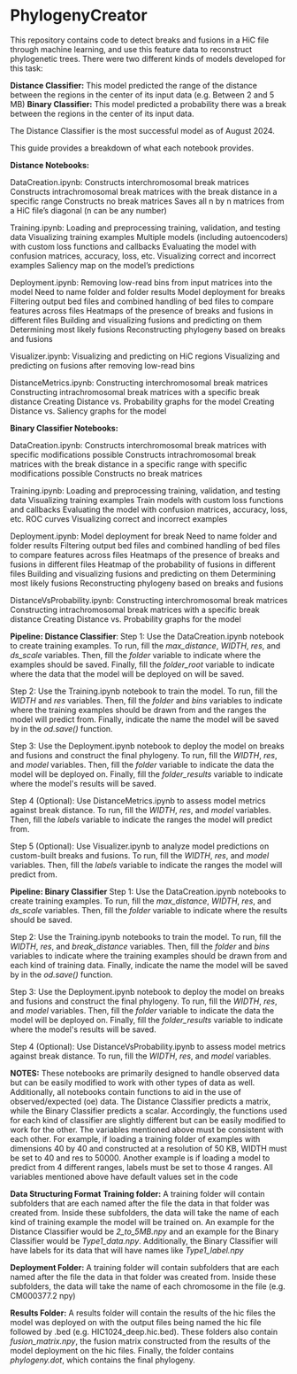 # PhylogenyCreator

This repository contains code to detect breaks and fusions in a HiC file through machine learning, and use this feature data to reconstruct phylogenetic trees. There were two different kinds of models developed for this task:

**Distance Classifier:** This model predicted the range of the distance between the regions in the center of its input data (e.g. Between 2 and 5 MB)
**Binary Classifier:** This model predicted a probability there was a break between the regions in the center of its input data.

The Distance Classifier is the most successful model as of August 2024.

This guide provides a breakdown of what each notebook provides. 

**Distance Notebooks:**

DataCreation.ipynb:
Constructs interchromosomal break matrices
Constructs intrachromosomal break matrices with the break distance in a specific range
Constructs no break matrices
Saves all n by n matrices from a HiC file’s diagonal (n can be any number)

Training.ipynb:
Loading and preprocessing training, validation, and testing data
Visualizing training examples
Multiple models (including autoencoders) with custom loss functions and callbacks
Evaluating the model with confusion matrices, accuracy, loss, etc.
Visualizing correct and incorrect examples
Saliency map on the model’s predictions

Deployment.ipynb:
Removing low-read bins from input matrices into the model
Need to name folder and folder results
Model deployment for breaks
Filtering output bed files and combined handling of bed files to compare features across files
Heatmaps of the presence of breaks and fusions in different files
Building and visualizing fusions and predicting on them
Determining most likely fusions
Reconstructing phylogeny based on breaks and fusions

Visualizer.ipynb:
Visualizing and predicting on HiC regions
Visualizing and predicting on fusions after removing low-read bins

DistanceMetrics.ipynb:
Constructing interchromosomal break matrices
Constructing intrachromosomal break matrices with a specific break distance
Creating Distance vs. Probability graphs for the model
Creating Distance vs. Saliency graphs for the model

**Binary Classifier Notebooks:**

DataCreation.ipynb: 
Constructs interchromosomal break matrices with specific modifications possible
Constructs intrachromosomal break matrices with the break distance in a specific range with specific modifications possible
Constructs no break matrices

Training.ipynb: 
Loading and preprocessing training, validation, and testing data
Visualizing training examples
Train models with custom loss functions and callbacks
Evaluating the model with confusion matrices, accuracy, loss, etc.
ROC curves
Visualizing correct and incorrect examples

Deployment.ipynb:
Model deployment for break
Need to name folder and folder results
Filtering output bed files and combined handling of bed files to compare features across files
Heatmaps of the presence of breaks and fusions in different files
Heatmap of the probability of fusions in different files
Building and visualizing fusions and predicting on them
Determining most likely fusions
Reconstructing phylogeny based on breaks and fusions

DistanceVsProbability.ipynb:
Constructing interchromosomal break matrices
Constructing intrachromosomal break matrices with a specific break distance
Creating Distance vs. Probability graphs for the model

**Pipeline: Distance Classifier**:
Step 1: Use the DataCreation.ipynb notebook to create training examples. To run, fill the _max_distance_, _WIDTH_, _res_, and _ds_scale_ variables. Then, fill the _folder_ variable to indicate where the examples should be saved. Finally, fill the _folder_root_ variable to indicate where the data that the model will be deployed on will be saved.

Step 2: Use the Training.ipynb notebook to train the model. To run, fill the _WIDTH_ and _res_ variables. Then, fill the _folder_ and _bins_ variables to indicate where the training examples should be drawn from and the ranges the model will predict from. Finally, indicate the name the model will be saved by in the _od.save()_ function. 

Step 3: Use the Deployment.ipynb notebook to deploy the model on breaks and fusions and construct the final phylogeny. To run, fill the  _WIDTH_, _res_, and _model_ variables. Then, fill the _folder_ variable to indicate the data the model will be deployed on. Finally, fill the _folder_results_ variable to indicate where the model's results will be saved.

Step 4 (Optional): Use DistanceMetrics.ipynb to assess model metrics against break distance. To run, fill the  _WIDTH_, _res_, and _model_ variables. Then, fill the _labels_ variable to indicate the ranges the model will predict from.

Step 5 (Optional): Use Visualizer.ipynb to analyze model predictions on custom-built breaks and fusions. To run, fill the  _WIDTH_, _res_, and _model_ variables. Then, fill the _labels_ variable to indicate the ranges the model will predict from.

**Pipeline: Binary Classifier**
Step 1: Use the DataCreation.ipynb notebooks to create training examples. To run, fill the _max_distance_, _WIDTH_, _res_, and _ds_scale_ variables. Then, fill the _folder_ variable to indicate where the results should be saved.

Step 2: Use the Training.ipynb notebooks to train the model. To run, fill the _WIDTH_, _res_, and _break_distance_ variables. Then, fill the _folder_ and _bins_ variables to indicate where the training examples should be drawn from and each kind of training data. Finally, indicate the name the model will be saved by in the _od.save()_ function. 

Step 3: Use the Deployment.ipynb notebook to deploy the model on breaks and fusions and construct the final phylogeny. To run, fill the  _WIDTH_, _res_, and _model_ variables. Then, fill the _folder_ variable to indicate the data the model will be deployed on. Finally, fill the _folder_results_ variable to indicate where the model's results will be saved.

Step 4 (Optional): Use DistanceVsProbability.ipynb to assess model metrics against break distance. To run, fill the  _WIDTH_, _res_, and _model_ variables. 

**NOTES:** 
These notebooks are primarily designed to handle observed data but can be easily modified to work with other types of data as well. Additionally, all notebooks contain functions to aid in the use of observed/expected (oe) data. 
The Distance Classifier predicts a matrix, while the Binary Classifier predicts a scalar. Accordingly, the functions used for each kind of classifier are slightly different but can be easily modified to work for the other. 
The variables mentioned above must be consistent with each other. For example, if loading a training folder of examples with dimensions 40 by 40 and constructed at a resolution of 50 KB, WIDTH must be set to 40 and res to 50000. Another example is if loading a model to predict from 4 different ranges, labels must be set to those 4 ranges. 
All variables mentioned above have default values set in the code

**Data Structuring Format**
**Training folder:** 
A training folder will contain subfolders that are each named after the file the data in that folder was created from. Inside these subfolders, the data will take the name of each kind of training example the model will be trained on. An example for the Distance Classifier would be _2_to_5MB.npy_ and an example for the Binary Classifier would be _Type1_data.npy_. Additionally, the Binary Classifier will have labels for its data that will have names like _Type1_label.npy_

**Deployment Folder:**
A training folder will contain subfolders that are each named after the file the data in that folder was created from. Inside these subfolders, the data will take the name of each chromosome in the file (e.g. CM000377.2 npy)

**Results Folder:**
A results folder will contain the results of the hic files the model was deployed on with the output files being named the hic file followed by .bed (e.g. HIC1024_deep.hic.bed). These folders also contain _fusion_matrix.npy_, the fusion matrix constructed from the results of the model deployment on the hic files. Finally, the folder contains _phylogeny.dot_, which contains the final phylogeny.
